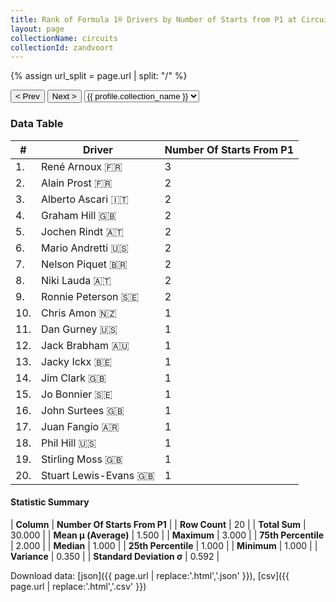 ```yaml
---
title: Rank of Formula 1® Drivers by Number of Starts from P1 at Circuit Park Zandvoort
layout: page
collectionName: circuits
collectionId: zandvoort
---
```


{% assign url_split = page.url | split: "/" %}
<div id="collection-navigation">
<button onclick="selector.options[selector.selectedIndex-1].value && (window.location = selector.options[selector.selectedIndex-1].value);">&lt; Prev</button>
<button onclick="selector.options[selector.selectedIndex+1].value && (window.location = selector.options[selector.selectedIndex+1].value);">Next &gt;</button>
<select id="selector" onchange="this.options[this.selectedIndex].value && (window.location = this.options[this.selectedIndex].value);">
  {% for collectionId in site.data[page.collectionName].refs %}
    {% if collectionId == page.collectionId %}
      {% assign selected = "selected" %}
    {% else %}
      {% assign selected = "" %}
    {% endif %}
    {% assign profile = site.data[page.collectionName][collectionId].profile %}
    <option value="/f1/{{ page.collectionName }}/{{ collectionId }}/{{ url_split[4] }}" {{ selected }}>{{ profile.collection_name }}</option>
  {% endfor %}
</select>
</div>

<canvas id="chart" width="400" height="180"></canvas>
<script>
var data = {
    "datasets": [
        {
            "backgroundColor": [
                "#9C8E8D",
                "#9C8E8D",
                "#9C8E8D",
                "#9C8E8D",
                "#9C8E8D",
                "#9C8E8D",
                "#9C8E8D",
                "#9C8E8D",
                "#9C8E8D",
                "#9C8E8D",
                "#9C8E8D",
                "#9C8E8D",
                "#9C8E8D",
                "#9C8E8D",
                "#9C8E8D",
                "#9C8E8D",
                "#9C8E8D",
                "#9C8E8D",
                "#9C8E8D",
                "#9C8E8D"
            ],
            "borderColor": [
                "#1D181E",
                "#1D181E",
                "#1D181E",
                "#1D181E",
                "#1D181E",
                "#1D181E",
                "#1D181E",
                "#1D181E",
                "#1D181E",
                "#1D181E",
                "#1D181E",
                "#1D181E",
                "#1D181E",
                "#1D181E",
                "#1D181E",
                "#1D181E",
                "#1D181E",
                "#1D181E",
                "#1D181E",
                "#1D181E"
            ],
            "borderWidth": 1,
            "data": [
                3.0,
                2.0,
                2.0,
                2.0,
                2.0,
                2.0,
                2.0,
                2.0,
                2.0,
                1.0,
                1.0,
                1.0,
                1.0,
                1.0,
                1.0,
                1.0,
                1.0,
                1.0,
                1.0,
                1.0
            ],
            "label": "Number Of Starts From P1"
        }
    ],
    "labels": [
        "René Arnoux",
        "Alain Prost",
        "Alberto Ascari",
        "Graham Hill",
        "Jochen Rindt",
        "Mario Andretti",
        "Nelson Piquet",
        "Niki Lauda",
        "Ronnie Peterson",
        "Chris Amon",
        "Dan Gurney",
        "Jack Brabham",
        "Jacky Ickx",
        "Jim Clark",
        "Jo Bonnier",
        "John Surtees",
        "Juan Fangio",
        "Phil Hill",
        "Stirling Moss",
        "Stuart Lewis-Evans"
    ]
};
var options = {
  legend: {
    display: false
  },
  scales: {
    xAxes: [{
      ticks: {
        beginAtZero: true,
        maxRotation: 180,
        display: window.innerWidth > 800
      }
    }],
    yAxes: [{
      ticks: {
        beginAtZero: true
      }
    }]
  },
  onResize: function(chart, size) {
    chart.options.scales.xAxes[0].ticks.display = size.width > 800;
  }
};
var chart = new Chart("chart", {
    data: data,
    type: 'bar',
    options: options
});
</script>



### Data Table

| # | Driver | Number Of Starts From P1 |
|--|--|--|
| 1. | René Arnoux 🇫🇷 | 3 |
| 2. | Alain Prost 🇫🇷 | 2 |
| 3. | Alberto Ascari 🇮🇹 | 2 |
| 4. | Graham Hill 🇬🇧 | 2 |
| 5. | Jochen Rindt 🇦🇹 | 2 |
| 6. | Mario Andretti 🇺🇸 | 2 |
| 7. | Nelson Piquet 🇧🇷 | 2 |
| 8. | Niki Lauda 🇦🇹 | 2 |
| 9. | Ronnie Peterson 🇸🇪 | 2 |
| 10. | Chris Amon 🇳🇿 | 1 |
| 11. | Dan Gurney 🇺🇸 | 1 |
| 12. | Jack Brabham 🇦🇺 | 1 |
| 13. | Jacky Ickx 🇧🇪 | 1 |
| 14. | Jim Clark 🇬🇧 | 1 |
| 15. | Jo Bonnier 🇸🇪 | 1 |
| 16. | John Surtees 🇬🇧 | 1 |
| 17. | Juan Fangio 🇦🇷 | 1 |
| 18. | Phil Hill 🇺🇸 | 1 |
| 19. | Stirling Moss 🇬🇧 | 1 |
| 20. | Stuart Lewis-Evans 🇬🇧 | 1 |

#### Statistic Summary

| **Column** | **Number Of Starts From P1** |
| **Row Count** | 20 |
| **Total Sum** | 30.000 |
| **Mean μ (Average)** | 1.500 |
| **Maximum** | 3.000 |
| **75th Percentile** | 2.000 |
| **Median** | 1.000 |
| **25th Percentile** | 1.000 |
| **Minimum** | 1.000 |
| **Variance** | 0.350 |
| **Standard Deviation σ** | 0.592 |

Download data: [json]({{ page.url | replace:'.html','.json' }}), [csv]({{ page.url | replace:'.html','.csv' }})
